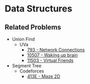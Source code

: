 # Data Structures


## Related Problems
- Union Find
  - UVa
    - [793 - Network Connections](http://uva.onlinejudge.org/index.php?option=com_onlinejudge&Itemid=8&category=24&page=show_problem&problem=734)
    - [10507 - Waking up brain](http://uva.onlinejudge.org/index.php?option=com_onlinejudge&Itemid=8&category=24&page=show_problem&problem=1448)
    - [11503 - Virtual Friends](http://uva.onlinejudge.org/index.php?option=com_onlinejudge&Itemid=8&category=24&page=show_problem&problem=2498)
- Segment Tree
  - Codeforces
    - [413E - Maze 2D](http://codeforces.com/problemset/problem/413/E)
